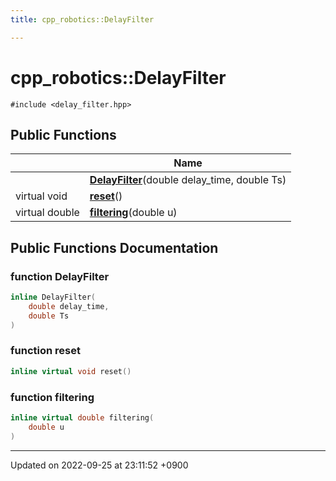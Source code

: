 ```yaml
---
title: cpp_robotics::DelayFilter

---
```


# cpp_robotics::DelayFilter






`#include <delay_filter.hpp>`

## Public Functions

|                | Name           |
| -------------- | -------------- |
| | **[DelayFilter](/cpp_robotics_core/doxybook/Classes/classcpp__robotics_1_1DelayFilter/#function-delayfilter)**(double delay_time, double Ts) |
| virtual void | **[reset](/cpp_robotics_core/doxybook/Classes/classcpp__robotics_1_1DelayFilter/#function-reset)**() |
| virtual double | **[filtering](/cpp_robotics_core/doxybook/Classes/classcpp__robotics_1_1DelayFilter/#function-filtering)**(double u) |

## Public Functions Documentation

### function DelayFilter

```cpp
inline DelayFilter(
    double delay_time,
    double Ts
)
```


### function reset

```cpp
inline virtual void reset()
```


### function filtering

```cpp
inline virtual double filtering(
    double u
)
```


-------------------------------

Updated on 2022-09-25 at 23:11:52 +0900